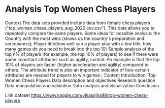 # Analysis Top Women Chess Players
Context
The data sets provided include data from female chess players ("top_women_chess_players_aug_2020.csv.csv"). This data allows you to repeatedly compare the same players.
Some ideas for possible analysis: the
Country with the most wins (shows us the country's preparation and seriousness);
Player title(how well can a player play with a low title, how many games do you need to break into the top 10)
Sample analysis of the top n% of players (for example, the top 10% of players) to see if there were some important attributes such as agility, control. An example is that the top 10% of players are faster (higher acceleration and agility) compared to others. The attribute trend is also an important indicator of how certain attributes are needed for players to win games ;
Content
Introduction: Top Women Chess Players
Data description and objectives
Research question
Data manipulation and validation
Data analysis and visualization
Conclusion

Link dataset https://www.kaggle.com/vikasojha98/top-women-chess-players

